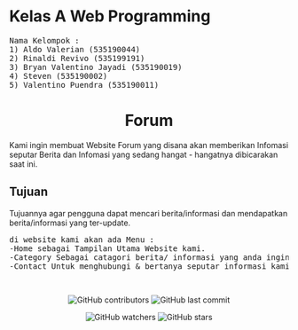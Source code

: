 <h1>Kelas A Web Programming</h1>

<pre>
Nama Kelompok :
1) Aldo Valerian (535190044)
2) Rinaldi Revivo (535199191)
3) Bryan Valentino Jayadi (535190019)
4) Steven (535190002)
5) Valentino Puendra (535190011)
</pre>

<h1 align="center">Forum</h1> 

<p>Kami ingin membuat Website Forum yang disana akan memberikan Infomasi seputar Berita dan Infomasi yang sedang hangat - hangatnya dibicarakan saat ini.</p>

<h2>Tujuan</h2>
<p>Tujuannya agar pengguna dapat mencari berita/informasi dan mendapatkan berita/informasi yang ter-update.</p>

<pre>
di website kami akan ada Menu :
-Home sebagai Tampilan Utama Website kami.
-Category Sebagai catagori berita/ informasi yang anda inginkan.
-Contact Untuk menghubungi & bertanya seputar informasi kami serta email dan contak aktif yang dapat menghubungi kami.</p>
</pre>

<p align="center">
<img alt="GitHub contributors" src="https://img.shields.io/github/contributors/A-WebProgramming/Forum?style=plastic">
<img alt="GitHub last commit" src="https://img.shields.io/github/last-commit/A-WebProgramming/Forum">
</p>

<p align="center">
<img alt="GitHub watchers" src="https://img.shields.io/github/watchers/A-WebProgramming/Forum?style=social">
<img alt="GitHub stars" src="https://img.shields.io/github/stars/A-WebProgramming/Forum?style=social">
</p>
